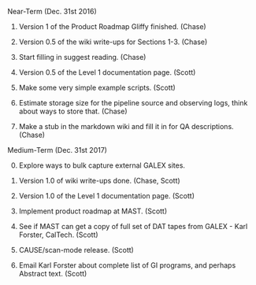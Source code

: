 Near-Term (Dec. 31st 2016)

1. Version 1 of the Product Roadmap Gliffy finished. (Chase)

2. Version 0.5 of the wiki write-ups for Sections 1-3. (Chase)

3. Start filling in suggest reading. (Chase)

4. Version 0.5 of the Level 1 documentation page. (Scott)

5. Make some very simple example scripts. (Scott)

6. Estimate storage size for the pipeline source and observing logs, think about ways to store that. (Chase)

7. Make a stub in the markdown wiki and fill it in for QA descriptions. (Chase)

Medium-Term (Dec. 31st 2017)

0. Explore ways to bulk capture external GALEX sites.

1. Version 1.0 of wiki write-ups done. (Chase, Scott)

2. Version 1.0 of the Level 1 documentation page. (Scott)

3. Implement product roadmap at MAST. (Scott)

4. See if MAST can get a copy of full set of DAT tapes from GALEX - Karl Forster, CalTech. (Scott)

5. CAUSE/scan-mode release. (Scott)

6.  Email Karl Forster about complete list of GI programs, and perhaps Abstract text. (Scott)
